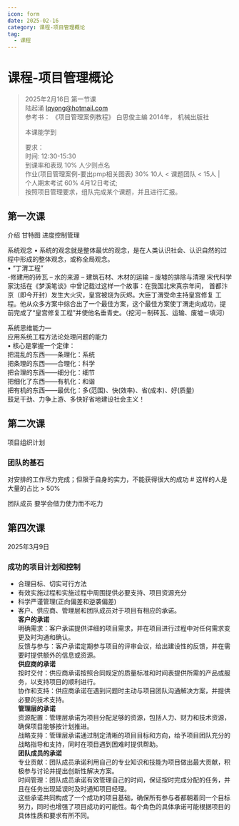 ```yaml
---
icon: form
date: 2025-02-16
category: 课程-项目管理概论
tag:
  - 课程
---
```

# 课程-项目管理概论
> 2025年2月16日 第一节课  
>  陆起涌 lqyong@hotmail.com   
>  参考书： 《项目管理案例教程》 白思俊主编 2014年， 机械出版社  
>   
> 本课能学到
> 
> 要求：  <br>
> 时间: 12:30-15:30 <br>
> 到课率和表现 10%  人少则点名  <br>
> 作业(项目管理案例-要出pmp相关图表) 30%     10人 < 课题团队 < 15人 |   <br>
> 个人期末考试 60%  4月12日考试;      <br>
> 按照项目管理要求，组队完成某个课题，并且进行汇报。  <br>

## 第一次课
介绍 甘特图
进度控制管理

系统观念
• 系统的观念就是整体最优的观念，是在人类认识社会、认识自然的过程中形成的整体观念，或称全局观念。  
• “丁渭工程”     
    -修建用的砖瓦
– 水的来源
– 建筑石材、木材的运输
– 废墟的排除与清理
宋代科学家沈括在《梦溪笔谈》中曾记载过这样一个故事：在我国北宋真宗年间，
首都汴京（即今开封）发生大火灾，皇宫被烧为灰烬。大臣丁渭受命主持皇宫修复
工程。他从众多方案中综合出了一个最佳方案，这个最佳方案使丁渭走向成功，提
前完成了“皇宫修复工程”并使他名垂青史。（挖河－制砖瓦、运输、废墟－填河）

系统思维能力—  
应用系统工程方法论处理问题的能力  
• 核心是掌握一个定律：  
把混乱的东西——条理化：系统  
把条理的东西——合理化：科学  
把合理的东西——细分化：细节  
把细化了东西——有机化：和谐  
把有机的东西——最优化：多(范围)、快(效率)、省(成本)、好(质量)  
鼓足干劲、力争上游、多快好省地建设社会主义！  

## 第二次课

项目组织计划
### 团队的基石
对安排的工作尽力完成；但限于自身的实力，不能获得很大的成功 # 这样的人是大量的占比 > 50%  

团队成员
要学会借力使力而不吃力  

## 第四次课
2025年3月9日 

### 成功的项目计划和控制
- 合理目标、切实可行方法
- 有效实施过程和实施过程中周围提供必要支持、项目资源充分  
- 科学严谨管理(正向偏差和逆袭偏差)
- 客户、供应商、管理层和团队成员对于项目有相应的承诺。   
  **客户的承诺**   
  明确需求：客户承诺提供详细的项目需求，并在项目进行过程中对任何需求变更及时沟通和确认。  
  反馈与参与：客户承诺定期参与项目的评审会议，给出建设性的反馈，并在需要时提供额外的信息或资源。  
  **供应商的承诺**  
  按时交付：供应商承诺按照合同规定的质量标准和时间表提供所需的产品或服务，以支持项目的顺利进行。  
  协作和支持：供应商承诺在遇到问题时主动与项目团队沟通解决方案，并提供必要的技术支持。  
  **管理层的承诺**  
  资源配置：管理层承诺为项目分配足够的资源，包括人力、财力和技术资源，确保项目能够按计划推进。   
  战略支持：管理层承诺通过制定清晰的项目目标和方向，给予项目团队充分的战略指导和支持，同时在项目遇到困难时提供帮助。  
  **团队成员的承诺**    
  专业贡献：团队成员承诺利用自己的专业知识和技能为项目做出最大贡献，积极参与讨论并提出创新性解决方案。  
  时间管理：团队成员承诺有效管理自己的时间，保证按时完成分配的任务，并且在任务出现延误时及时通知项目经理。  
  这些承诺共同构成了一个成功的项目基础，确保所有参与者都朝着同一个目标努力，同时也增强了项目成功的可能性。每个角色的具体承诺可能根据项目的具体性质和要求有所不同。      







